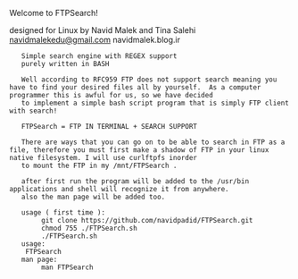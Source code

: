 


Welcome to FTPSearch!

designed for Linux by Navid Malek and Tina Salehi
navidmalekedu@gmail.com
navidmalek.blog.ir


	
       Simple search engine with REGEX support
       purely written in BASH

       Well according to RFC959 FTP does not support search meaning you have to find your desired files all by yourself.  As a computer programmer this is awful for us, so we have decided
       to implement a simple bash script program that is simply FTP client with search!

       FTPSearch = FTP IN TERMINAL + SEARCH SUPPORT

       There are ways that you can go on to be able to search in FTP as a file, therefore you must first make a shadow of FTP in your linux native filesystem. I will use curlftpfs inorder
       to mount the FTP in my /mnt/FTPSearch .
	
       after first run the program will be added to the /usr/bin applications and shell will recognize it from anywhere.
       also the man page will be added too.

       usage ( first time ):
            git clone https://github.com/navidpadid/FTPSearch.git
            chmod 755 ./FTPSearch.sh
            ./FTPSearch.sh
       usage:
	    FTPSearch
       man page:
            man FTPSearch

